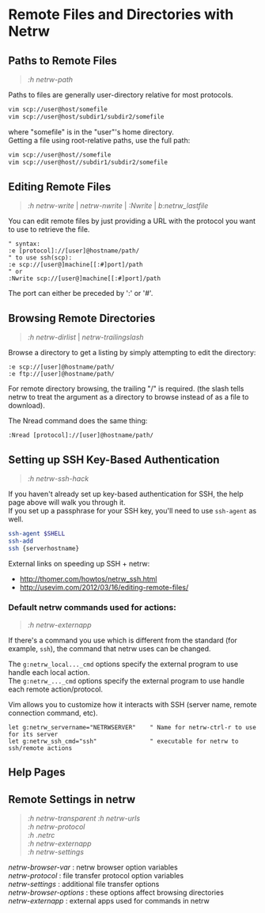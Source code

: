 
# Remote Files and Directories with Netrw

## Paths to Remote Files
> *:h netrw-path*  

Paths to files are generally user-directory relative for most protocols.
```bash
vim scp://user@host/somefile
vim scp://user@host/subdir1/subdir2/somefile
```
where "somefile" is in the "user"'s home directory.  
Getting a file using root-relative paths, use the full path:
```bash
vim scp://user@host//somefile
vim scp://user@host//subdir1/subdir2/somefile
```


## Editing Remote Files
> *:h netrw-write* | *netrw-nwrite* | *:Nwrite* | *b:netrw_lastfile* 

You can edit remote files by just providing a URL with the protocol 
you want to use to retrieve the file.
```vim
" syntax:
:e [protocol]://[user]@hostname/path/
" to use ssh(scp):
:e scp://[user@]machine[[:#]port]/path 
" or
:Nwrite scp://[user@]machine[[:#]port]/path
```
The port can either be preceded by ':' or '#'.



## Browsing Remote Directories
> *:h netrw-dirlist* | *netrw-trailingslash*  

Browse a directory to get a listing by simply attempting to
edit the directory:
```vim
:e scp://[user]@hostname/path/
:e ftp://[user]@hostname/path/
```
For remote directory browsing, the trailing "/" is required. 
(the slash tells netrw to treat the argument
as a directory to browse instead of as a file to download).

The Nread command does the same thing:
```vim
:Nread [protocol]://[user]@hostname/path/
```



## Setting up SSH Key-Based Authentication
> *:h netrw-ssh-hack*   

If you haven't already set up key-based authentication for SSH, the help page above
will walk you through it.  
If you set up a passphrase for your SSH key, you'll need to use `ssh-agent` as well. 
```bash
ssh-agent $SHELL
ssh-add
ssh {serverhostname}
```
External links on speeding up SSH + netrw:
* http://thomer.com/howtos/netrw_ssh.html
* http://usevim.com/2012/03/16/editing-remote-files/



### Default netrw commands used for actions:  
> *:h netrw-externapp*    

If there's a command you use which is different from the standard (for example, `ssh`),
the command that netrw uses can be changed.  

The `g:netrw_local..._cmd` options specify the external program to use handle each local action.  
The `g:netrw_..._cmd` options specify the external program to use handle each remote action/protocol.  

Vim allows you to customize how it interacts with SSH (server name, remote connection command,
etc).
```vim
let g:netrw_servername="NETRWSERVER"    " Name for netrw-ctrl-r to use for its server
let g:netrw_ssh_cmd="ssh"               " executable for netrw to ssh/remote actions
```

## Help Pages
## Remote Settings in netrw
> *:h netrw-transparent*
> *:h netrw-urls*  
> *:h netrw-protocol*  
> *:h .netrc*  
> *:h netrw-externapp*  
> *:h netrw-settings*  


*netrw-browser-var*     : netrw browser option variables  
*netrw-protocol*        : file transfer protocol option variables  
*netrw-settings*        : additional file transfer options  
*netrw-browser-options* : these options affect browsing directories  
*netrw-externapp*       : external apps used for commands in netrw  
